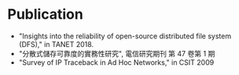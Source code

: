 Publication
=======================================================
* "Insights into the reliability of open-source distributed file system (DFS)," in TANET 2018.
* "分散式儲存可靠度的實務性研究", 電信研究期刊 第 47 卷第 1 期
* "Survey of IP Traceback in Ad Hoc Networks," in CSIT 2009
